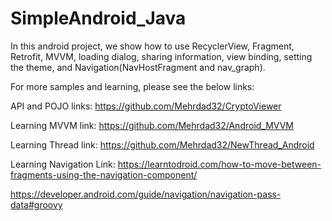 # SimpleAndroid_Java

In this android project, we show how to use RecyclerView, Fragment,  Retrofit, MVVM, loading dialog, sharing information, view binding, setting the theme, and Navigation(NavHostFragment and nav_graph). 

For more samples and learning, please see the below links:

API and POJO links: https://github.com/Mehrdad32/CryptoViewer

Learning MVVM link: https://github.com/Mehrdad32/Android_MVVM

Learning Thread link: https://github.com/Mehrdad32/NewThread_Android

Learning Navigation Link:
 https://learntodroid.com/how-to-move-between-fragments-using-the-navigation-component/
 
 
https://developer.android.com/guide/navigation/navigation-pass-data#groovy
